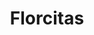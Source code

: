 ---
title: Florcitas
date: 
draft: false

# descripcion
description : Anillo de plata 925

materials: Plata 925

color: Plateado

dimensions: 18ml diámetro

code: 05-23-0593

type: "Anillos"

categories: [destacados]

price: $1.740,00

# Images
# first image will be shown in the product page
images:
  # - image: "images/path_to_image"
  # La ubicacion de las imagenes es imagenes/Anillos/Anillos.Plata/05-23-0593-florcitas
  - image: "./images/anillos/plata/05-23-0593.JPG"
---